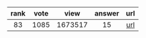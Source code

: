 
| rank | vote | view | answer | url |
|:-:|:-:|:-:|:-:|:-:|
|83|1085|1673517|15| [url](http://stackoverflow.com/questions/402504/how-to-determine-a-python-variables-type) |
